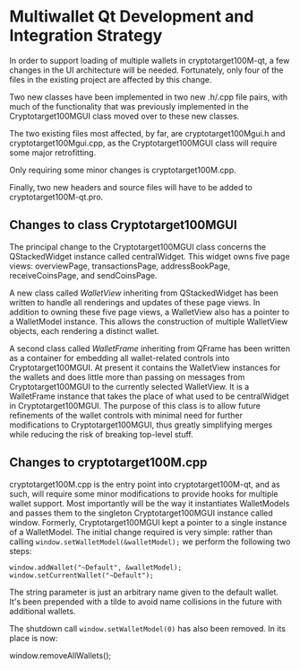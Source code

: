 Multiwallet Qt Development and Integration Strategy
===================================================

In order to support loading of multiple wallets in cryptotarget100M-qt, a few changes in the UI architecture will be needed.
Fortunately, only four of the files in the existing project are affected by this change.

Two new classes have been implemented in two new .h/.cpp file pairs, with much of the functionality that was previously
implemented in the Cryptotarget100MGUI class moved over to these new classes.

The two existing files most affected, by far, are cryptotarget100Mgui.h and cryptotarget100Mgui.cpp, as the Cryptotarget100MGUI class will require
some major retrofitting.

Only requiring some minor changes is cryptotarget100M.cpp.

Finally, two new headers and source files will have to be added to cryptotarget100M-qt.pro.

Changes to class Cryptotarget100MGUI
---------------------------
The principal change to the Cryptotarget100MGUI class concerns the QStackedWidget instance called centralWidget.
This widget owns five page views: overviewPage, transactionsPage, addressBookPage, receiveCoinsPage, and sendCoinsPage.

A new class called *WalletView* inheriting from QStackedWidget has been written to handle all renderings and updates of
these page views. In addition to owning these five page views, a WalletView also has a pointer to a WalletModel instance.
This allows the construction of multiple WalletView objects, each rendering a distinct wallet.

A second class called *WalletFrame* inheriting from QFrame has been written as a container for embedding all wallet-related
controls into Cryptotarget100MGUI. At present it contains the WalletView instances for the wallets and does little more than passing on messages
from Cryptotarget100MGUI to the currently selected WalletView. It is a WalletFrame instance
that takes the place of what used to be centralWidget in Cryptotarget100MGUI. The purpose of this class is to allow future
refinements of the wallet controls with minimal need for further modifications to Cryptotarget100MGUI, thus greatly simplifying
merges while reducing the risk of breaking top-level stuff.

Changes to cryptotarget100M.cpp
----------------------
cryptotarget100M.cpp is the entry point into cryptotarget100M-qt, and as such, will require some minor modifications to provide hooks for
multiple wallet support. Most importantly will be the way it instantiates WalletModels and passes them to the
singleton Cryptotarget100MGUI instance called window. Formerly, Cryptotarget100MGUI kept a pointer to a single instance of a WalletModel.
The initial change required is very simple: rather than calling `window.setWalletModel(&walletModel);` we perform the
following two steps:

	window.addWallet("~Default", &walletModel);
	window.setCurrentWallet("~Default");

The string parameter is just an arbitrary name given to the default wallet. It's been prepended with a tilde to avoid name collisions in the future with additional wallets.

The shutdown call `window.setWalletModel(0)` has also been removed. In its place is now:

window.removeAllWallets();
